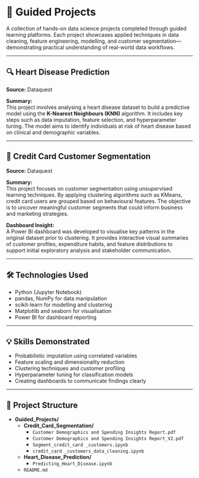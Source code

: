 # 📁 Guided Projects

A collection of hands-on data science projects completed through guided learning platforms. Each project showcases applied techniques in data cleaning, feature engineering, modelling, and customer segmentation—demonstrating practical understanding of real-world data workflows.

---

## 🔍 Heart Disease Prediction  
**Source:** Dataquest  

**Summary:**  
This project involves analysing a heart disease dataset to build a predictive model using the **K-Nearest Neighbours (KNN)** algorithm. It includes key steps such as data imputation, feature selection, and hyperparameter tuning. The model aims to identify individuals at risk of heart disease based on clinical and demographic variables.

---

## 🧮 Credit Card Customer Segmentation  
**Source:** Dataquest  

**Summary:**  
This project focuses on customer segmentation using unsupervised learning techniques. By applying clustering algorithms such as KMeans, credit card users are grouped based on behavioural features. The objective is to uncover meaningful customer segments that could inform business and marketing strategies.

**Dashboard Insight:**  
A Power BI dashboard was developed to visualise key patterns in the original dataset prior to clustering. It provides interactive visual summaries of customer profiles, expenditure habits, and feature distributions to support initial exploratory analysis and stakeholder communication.

---

## 🛠️ Technologies Used  
- Python (Jupyter Notebook)  
- pandas, NumPy for data manipulation  
- scikit-learn for modelling and clustering  
- Matplotlib and seaborn for visualisation  
- Power BI for dashboard reporting

---

## 💡 Skills Demonstrated  
- Probabilistic imputation using correlated variables  
- Feature scaling and dimensionality reduction  
- Clustering techniques and customer profiling  
- Hyperparameter tuning for classification models  
- Creating dashboards to communicate findings clearly

---

## 📂 Project Structure

- **Guided_Projects/**
   - **Credit_Card_Segmentation/**
     - `Customer Demographics and Spending Insights Report.pdf`
     - `Customer Demographics and Spending Insights Report_V2.pdf`
     - `Segment_credit_card _customers.ipynb`
     - `credit_card _customers_data_cleaning.ipynb`
  - **Heart_Disease_Prediction/**
    - `Predicting_Heart_Disease.ipynb`
  - `README.md`

